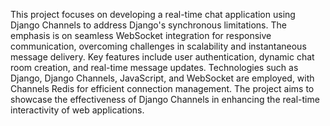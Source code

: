 
This project focuses on developing a real-time chat application using Django Channels to address Django's synchronous limitations. The emphasis is on seamless WebSocket integration for responsive communication, overcoming challenges in scalability and instantaneous message delivery.
Key features include user authentication, dynamic chat room creation, and real-time message updates. Technologies such as Django, Django Channels, JavaScript, and WebSocket are employed, with Channels Redis for efficient connection management. The project aims to showcase the effectiveness of Django Channels in enhancing the real-time interactivity of web applications.

